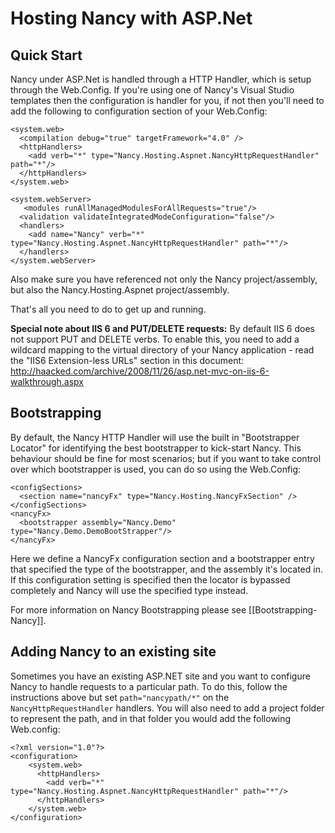 # Hosting Nancy with ASP.Net

## Quick Start

Nancy under ASP.Net is handled through a HTTP Handler, which is setup through the Web.Config. If you're using one of Nancy's Visual Studio templates then the configuration is handler for you, if not then you'll need to add the following to configuration section of your Web.Config:

    <system.web>
      <compilation debug="true" targetFramework="4.0" />
      <httpHandlers>
        <add verb="*" type="Nancy.Hosting.Aspnet.NancyHttpRequestHandler" path="*"/>
      </httpHandlers>
    </system.web>

    <system.webServer>
       <modules runAllManagedModulesForAllRequests="true"/>
      <validation validateIntegratedModeConfiguration="false"/>
      <handlers>
        <add name="Nancy" verb="*" type="Nancy.Hosting.Aspnet.NancyHttpRequestHandler" path="*"/>
      </handlers>
    </system.webServer>

Also make sure you have referenced not only the Nancy project/assembly, but also the Nancy.Hosting.Aspnet project/assembly.

That's all you need to do to get up and running.

**Special note about IIS 6 and PUT/DELETE requests:** By default IIS 6 does not support PUT and DELETE verbs. To enable this, you need to add a wildcard mapping to the virtual directory of your Nancy application - read the "IIS6 Extension-less URLs" section in this document: http://haacked.com/archive/2008/11/26/asp.net-mvc-on-iis-6-walkthrough.aspx



## Bootstrapping

By default, the Nancy HTTP Handler will use the built in "Bootstrapper Locator" for identifying the best bootstrapper to kick-start Nancy. This behaviour should be fine for most scenarios; but if you want to take control over which bootstrapper is used, you can do so using the Web.Config:

    <configSections>
      <section name="nancyFx" type="Nancy.Hosting.NancyFxSection" />
    </configSections>
    <nancyFx>
      <bootstrapper assembly="Nancy.Demo" type="Nancy.Demo.DemoBootStrapper"/>
    </nancyFx>

Here we define a NancyFx configuration section and a bootstrapper entry that specified the type of the bootstrapper, and the assembly it's located in. If this configuration setting is specified then the locator is bypassed completely and Nancy will use the specified type instead. 

For more information on Nancy Bootstrapping please see [[Bootstrapping-Nancy]].

## Adding Nancy to an existing site

Sometimes you have an existing ASP.NET site and you want to configure Nancy to handle requests to a particular path. To do this, follow the instructions above but set `path="nancypath/*"` on the `NancyHttpRequestHandler` handlers. You will also need to add a project folder to represent the path, and in that folder you would add the following Web.config:

    <?xml version="1.0"?>
    <configuration>
        <system.web>
          <httpHandlers>
            <add verb="*" type="Nancy.Hosting.Aspnet.NancyHttpRequestHandler" path="*"/>
          </httpHandlers>
        </system.web>
    </configuration>

